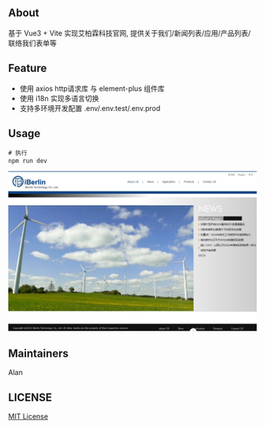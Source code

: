 ## About
基于 Vue3 + Vite 实现艾柏霖科技官网, 提供关于我们/新闻列表/应用/产品列表/联络我们表单等

## Feature

* 使用 axios http请求库 与 element-plus 组件库
* 使用 i18n 实现多语言切换
* 支持多环境开发配置 .env/.env.test/.env.prod

## Usage
```
# 执行
npm run dev
```
![image](https://raw.githubusercontent.com/joanbabyfet/md_img/master/iberlin/iberlin.jpg)

## Maintainers
Alan

## LICENSE
[MIT License](https://github.com/joanbabyfet/iberlin/blob/master/LICENSE)